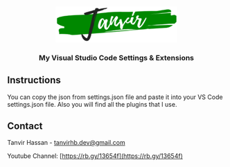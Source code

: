 <!-- PROJECT LOGO -->
<br />
<p align="center">
    <img src="images/logo.png" alt="Logo" width="280" height="auto">
</p>

  <h3 align="center">My Visual Studio Code Settings & Extensions</h3>

<!-- Insructions -->

## Instructions

You can copy the json from settings.json file and paste it into your VS Code settings.json file. Also you will find all the plugins that I use.

<!-- CONTACT -->

## Contact

Tanvir Hassan - [tanvirhb.dev@gmail.com](mailto:tanvirhb.dev@gmail.com)

Youtube Channel: [https://rb.gy/13654f](https://rb.gy/13654f)
